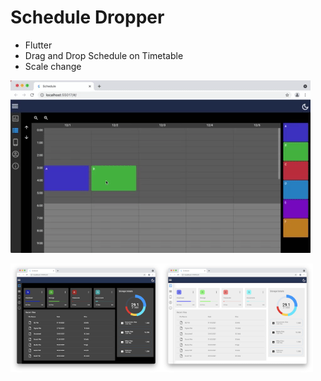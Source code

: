 # Schedule Dropper

- Flutter
- Drag and Drop Schedule on Timetable
- Scale change

<img src=img/img1.gif>

<img src=img/img2.png width=48%><img src=img/img3.png width=48%>